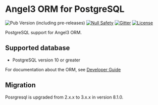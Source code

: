 # Angel3 ORM for PostgreSQL

![Pub Version (including pre-releases)](https://img.shields.io/pub/v/angel3_orm_postgres?include_prereleases)
[![Null Safety](https://img.shields.io/badge/null-safety-brightgreen)](https://dart.dev/null-safety)
[![Gitter](https://img.shields.io/gitter/room/angel_dart/discussion)](https://gitter.im/angel_dart/discussion)
[![License](https://img.shields.io/github/license/dart-backend/angel)](https://github.com/dart-backend/angel/tree/master/packages/orm/angel_orm_postgres/LICENSE)

PostgreSQL support for Angel3 ORM.

## Supported database

* PostgreSQL version 10 or greater

For documentation about the ORM, see [Developer Guide](https://angel3-docs.dukefirehawk.com/guides/orm)

## Migration

Posrgresql is upgraded from 2.x.x to 3.x.x in version 8.1.0.
